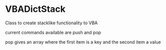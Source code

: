 # VBADictStack
Class to create stacklike functionality to VBA

current commands available are push and pop

pop gives an array where the first item is a key and the second item a value
